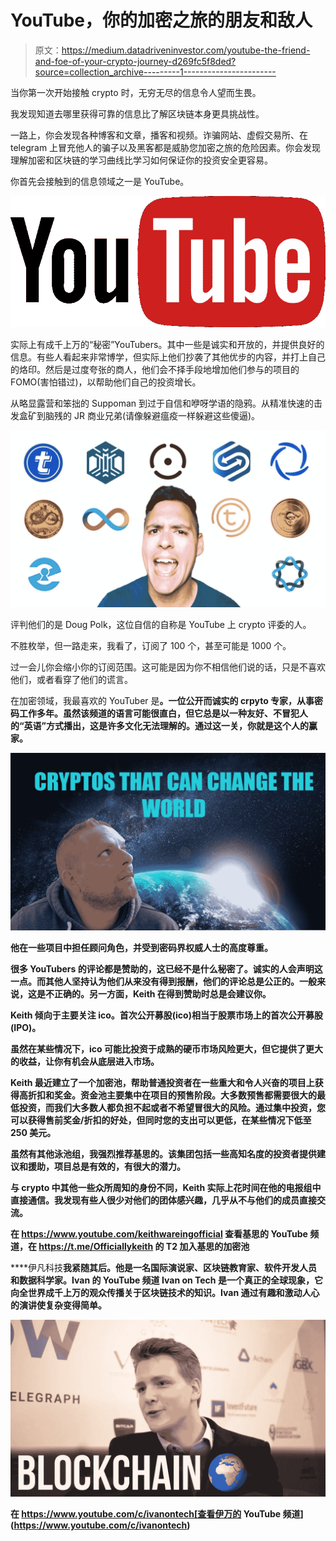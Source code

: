 # YouTube，你的加密之旅的朋友和敌人

> 原文：<https://medium.datadriveninvestor.com/youtube-the-friend-and-foe-of-your-crypto-journey-d269fc5f8ded?source=collection_archive---------1----------------------->

当你第一次开始接触 crypto 时，无穷无尽的信息令人望而生畏。

我发现知道去哪里获得可靠的信息比了解区块链本身更具挑战性。

一路上，你会发现各种博客和文章，播客和视频。诈骗网站、虚假交易所、在 telegram 上冒充他人的骗子以及黑客都是威胁您加密之旅的危险因素。你会发现理解加密和区块链的学习曲线比学习如何保证你的投资安全更容易。

你首先会接触到的信息领域之一是 YouTube。

![](img/a85ee5be4cbf8264246142d9cd4c399a.png)

实际上有成千上万的“秘密”YouTubers。其中一些是诚实和开放的，并提供良好的信息。有些人看起来非常博学，但实际上他们抄袭了其他优步的内容，并打上自己的烙印。然后是过度夸张的商人，他们会不择手段地增加他们参与的项目的 FOMO(害怕错过)，以帮助他们自己的投资增长。

从略显露营和笨拙的 Suppoman 到过于自信和咿呀学语的隐鸦。从精准快速的击发盒矿到脑残的 JR 商业兄弟(请像躲避瘟疫一样躲避这些傻逼)。

![](img/d93e1d9176da47bc97dcc1706da11c7d.png)

评判他们的是 Doug Polk，这位自信的自称是 YouTube 上 crypto 评委的人。

不胜枚举，但一路走来，我看了，订阅了 100 个，甚至可能是 1000 个。

过一会儿你会缩小你的订阅范围。这可能是因为你不相信他们说的话，只是不喜欢他们，或者看穿了他们的谎言。

在加密领域，我最喜欢的 YouTuber 是[](https://www.youtube.com/keithwareingofficial)**。一位公开而诚实的 crpyto 专家，从事密码工作多年。虽然该频道的语言可能很直白，但它总是以一种友好、不冒犯人的“英语”方式播出，这是许多文化无法理解的。通过这一关，你就是这个人的赢家。**

**![](img/defd96e80e3dd48b49409ff85c3eb29b.png)**

**他在一些项目中担任顾问角色，并受到密码界权威人士的高度尊重。**

**很多 YouTubers 的评论都是赞助的，这已经不是什么秘密了。诚实的人会声明这一点。而其他人坚持认为他们从来没有得到报酬，他们的评论总是公正的。一般来说，这是不正确的。另一方面，Keith 在得到赞助时总是会建议你。**

**Keith 倾向于主要关注 ico。首次公开募股(ico)相当于股票市场上的首次公开募股(IPO)。**

**虽然在某些情况下，ico 可能比投资于成熟的硬币市场风险更大，但它提供了更大的收益，让你有机会从底层进入市场。**

**Keith 最近建立了一个加密池，帮助普通投资者在一些重大和令人兴奋的项目上获得高折扣和奖金。资金池主要集中在项目的预售阶段。大多数预售都需要很大的最低投资，而我们大多数人都负担不起或者不希望冒很大的风险。通过集中投资，您可以获得售前奖金/折扣的好处，但同时您的支出可以更低，在某些情况下低至 250 美元。**

**虽然有其他泳池组，我强烈推荐基思的。该集团包括一些高知名度的投资者提供建议和援助，项目总是有效的，有很大的潜力。**

**与 crypto 中其他一些众所周知的身份不同，Keith 实际上花时间在他的电报组中直接通信。我发现有些人很少对他们的团体感兴趣，几乎从不与他们的成员直接交流。**

**在 https://www.youtube.com/keithwareingofficial 查看基思的 YouTube 频道，在 https://t.me/Officiallykeith 的 T2 加入基思的加密池**

****伊凡科技**我紧随其后。他是一名国际演说家、区块链教育家、软件开发人员和数据科学家。Ivan 的 YouTube 频道 Ivan on Tech 是一个真正的全球现象，它向全世界成千上万的观众传播关于区块链技术的知识。Ivan 通过有趣和激动人心的演讲使复杂变得简单。**

**![](img/eef416db2d9121930dc4b4275ee39f7b.png)**

**在 https://www.youtube.com/c/ivanontech[查看伊万的 YouTube 频道](https://www.youtube.com/c/ivanontech)**